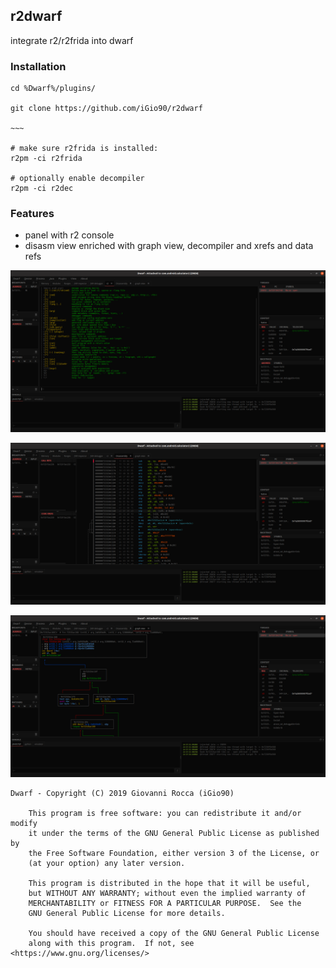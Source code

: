 ## r2dwarf

integrate r2/r2frida into dwarf

### Installation

```
cd %Dwarf%/plugins/

git clone https://github.com/iGio90/r2dwarf

~~~

# make sure r2frida is installed:
r2pm -ci r2frida

# optionally enable decompiler
r2pm -ci r2dec
```

### Features

* panel with r2 console
* disasm view enriched with graph view, decompiler and xrefs and data refs

![Alt text](/screenshots/1.png?raw=true "1")

![Alt text](/screenshots/2.png?raw=true "2")

![Alt text](/screenshots/3.png?raw=true "3")

```
Dwarf - Copyright (C) 2019 Giovanni Rocca (iGio90)

    This program is free software: you can redistribute it and/or modify
    it under the terms of the GNU General Public License as published by
    the Free Software Foundation, either version 3 of the License, or
    (at your option) any later version.

    This program is distributed in the hope that it will be useful,
    but WITHOUT ANY WARRANTY; without even the implied warranty of
    MERCHANTABILITY or FITNESS FOR A PARTICULAR PURPOSE.  See the
    GNU General Public License for more details.

    You should have received a copy of the GNU General Public License
    along with this program.  If not, see <https://www.gnu.org/licenses/>
```
